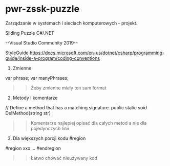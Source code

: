 # pwr-zssk-puzzle

Zarządzanie w systemach i sieciach komputerowych - projekt.

Sliding Puzzle C#/.NET


--Visual Studio Community 2019--


StyleGuide
https://docs.microsoft.com/en-us/dotnet/csharp/programming-guide/inside-a-program/coding-conventions


1. Zmienne

var phrase;
var manyPhrases;

>> Żeby zmienne miały ten sam format

2. Metody i komentarze

// Define a method that has a matching signature.
public static void DelMethod(string str)

>> Komentarze najlepiej opisać dla całych metod a nie dla pojedynczych linii

3. Dla większych porcji kodu #region

#region xxx
...
#endregion

>> Łatwo chować nieużywany kod
